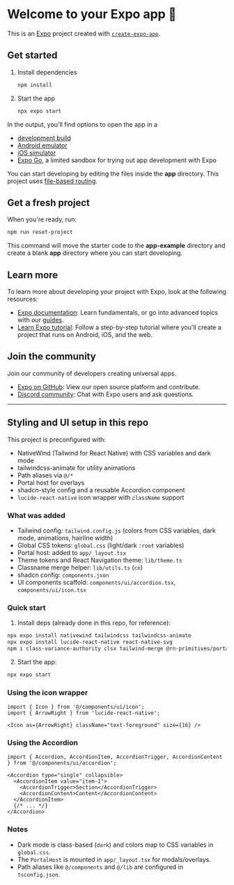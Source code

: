# Welcome to your Expo app 👋

This is an [Expo](https://expo.dev) project created with [`create-expo-app`](https://www.npmjs.com/package/create-expo-app).

## Get started

1. Install dependencies

   ```bash
   npm install
   ```

2. Start the app

   ```bash
   npx expo start
   ```

In the output, you'll find options to open the app in a

- [development build](https://docs.expo.dev/develop/development-builds/introduction/)
- [Android emulator](https://docs.expo.dev/workflow/android-studio-emulator/)
- [iOS simulator](https://docs.expo.dev/workflow/ios-simulator/)
- [Expo Go](https://expo.dev/go), a limited sandbox for trying out app development with Expo

You can start developing by editing the files inside the **app** directory. This project uses [file-based routing](https://docs.expo.dev/router/introduction).

## Get a fresh project

When you're ready, run:

```bash
npm run reset-project
```

This command will move the starter code to the **app-example** directory and create a blank **app** directory where you can start developing.

## Learn more

To learn more about developing your project with Expo, look at the following resources:

- [Expo documentation](https://docs.expo.dev/): Learn fundamentals, or go into advanced topics with our [guides](https://docs.expo.dev/guides).
- [Learn Expo tutorial](https://docs.expo.dev/tutorial/introduction/): Follow a step-by-step tutorial where you'll create a project that runs on Android, iOS, and the web.

## Join the community

Join our community of developers creating universal apps.

- [Expo on GitHub](https://github.com/expo/expo): View our open source platform and contribute.
- [Discord community](https://chat.expo.dev): Chat with Expo users and ask questions.

---

## Styling and UI setup in this repo

This project is preconfigured with:

- NativeWind (Tailwind for React Native) with CSS variables and dark mode
- tailwindcss-animate for utility animations
- Path aliases via `@/*`
- Portal host for overlays
- shadcn-style config and a reusable Accordion component
- `lucide-react-native` icon wrapper with `className` support

### What was added

- Tailwind config: `tailwind.config.js` (colors from CSS variables, dark mode, animations, hairline width)
- Global CSS tokens: `global.css` (light/dark `:root` variables)
- Portal host: added to `app/_layout.tsx`
- Theme tokens and React Navigation theme: `lib/theme.ts`
- Classname merge helper: `lib/utils.ts` (`cn`)
- shadcn config: `components.json`
- UI components scaffold: `components/ui/accordion.tsx`, `components/ui/icon.tsx`

### Quick start

1) Install deps (already done in this repo, for reference):

```bash
npx expo install nativewind tailwindcss tailwindcss-animate
npx expo install lucide-react-native react-native-svg
npm i class-variance-authority clsx tailwind-merge @rn-primitives/portal
```

2) Start the app:

```bash
npx expo start
```

### Using the icon wrapper

```tsx
import { Icon } from '@/components/ui/icon';
import { ArrowRight } from 'lucide-react-native';

<Icon as={ArrowRight} className="text-foreground" size={16} />
```

### Using the Accordion

```tsx
import { Accordion, AccordionItem, AccordionTrigger, AccordionContent } from '@/components/ui/accordion';

<Accordion type="single" collapsible>
  <AccordionItem value="item-1">
    <AccordionTrigger>Section</AccordionTrigger>
    <AccordionContent>Content</AccordionContent>
  </AccordionItem>
  {/* ... */}
</Accordion>
```

### Notes

- Dark mode is class-based (`dark`) and colors map to CSS variables in `global.css`.
- The `PortalHost` is mounted in `app/_layout.tsx` for modals/overlays.
- Path aliases like `@/components` and `@/lib` are configured in `tsconfig.json`.
